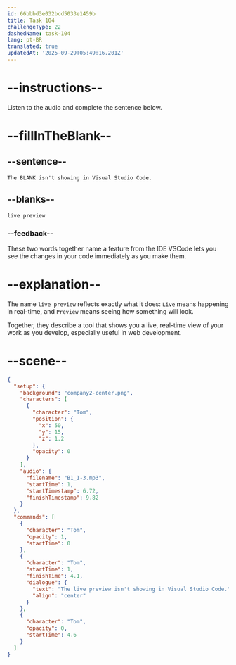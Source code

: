 ```yaml
---
id: 66bbbd3e032bcd5033e1459b
title: Task 104
challengeType: 22
dashedName: task-104
lang: pt-BR
translated: true
updatedAt: '2025-09-29T05:49:16.201Z'
---
```


<!-- Audio Reference:
Tom: The live preview isn't showing in Visual Studio Code. -->

# --instructions--

Listen to the audio and complete the sentence below.

# --fillInTheBlank--

## --sentence--

`The BLANK isn't showing in Visual Studio Code.`

## --blanks--

`live preview`

### --feedback--

These two words together name a feature from the IDE VSCode lets you see the changes in your code immediately as you make them.

# --explanation--

The name `live preview` reflects exactly what it does: `Live` means happening in real-time, and `Preview` means seeing how something will look. 

Together, they describe a tool that shows you a live, real-time view of your work as you develop, especially useful in web development.

# --scene--

```json
{
  "setup": {
    "background": "company2-center.png",
    "characters": [
      {
        "character": "Tom",
        "position": {
          "x": 50,
          "y": 15,
          "z": 1.2
        },
        "opacity": 0
      }
    ],
    "audio": {
      "filename": "B1_1-3.mp3",
      "startTime": 1,
      "startTimestamp": 6.72,
      "finishTimestamp": 9.82
    }
  },
  "commands": [
    {
      "character": "Tom",
      "opacity": 1,
      "startTime": 0
    },
    {
      "character": "Tom",
      "startTime": 1,
      "finishTime": 4.1,
      "dialogue": {
        "text": "The live preview isn't showing in Visual Studio Code.",
        "align": "center"
      }
    },
    {
      "character": "Tom",
      "opacity": 0,
      "startTime": 4.6
    }
  ]
}
```
